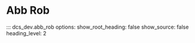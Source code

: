 # Abb Rob

::: dcs_dev.abb_rob
    options:
      show_root_heading: false
      show_source: false
      heading_level: 2
